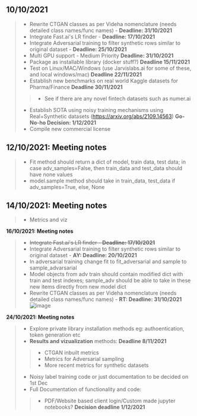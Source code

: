 **10/10/2021**
- 
>- Rewrite CTGAN classes as per Videha nomenclature (needs detailed class names/func names) - **Deadline: 31/10/2021**
>- Integrate Fast.ai's LR finder - **Deadline: 17/10/2021** 
>- Integrate Adversarial training to filter synthetic rows similar to original dataset - **Deadline: 25/10/2021**
>- Multi GPU support - Medium Priority **Deadline: 31/10/2021**
>- Package as installable library (docker stuff?) **Deadline 15/11/2021**
>- Test on Linux/MAC/Windows (use Jarvislabs.ai for some of these, and local windows/mac) **Deadline 22/11/2021**
>- Establish new benchmarks on real world Kaggle datasets for Pharma/Finance **Deadline 30/11/2021**
>>- See if there are any novel fintech datasets such as numer.ai
>- Establish SOTA using noisy training mechanisms using Real+Synthetic datasets (https://arxiv.org/abs/2109.14563) **Go-No-ho Decision: 1/12/2021**
>- Compile new commercial license

**12/10/2021: Meeting notes**
-
>- Fit method should return a dict of model, train data, test data; in case adv_samples=False, then train_data and test_data should have none values
>- model.sample method should take in train_data, test_data if adv_samples=True, else, None  

**14/10/2021: Meeting notes**
-
>- Metrics and viz

**16/10/2021: Meeting notes**

>- ~~Integrate Fast.ai's LR finder - **Deadline: 17/10/2021**~~
>- Integrate Adversarial training to filter synthetic rows similar to original dataset - **AY: Deadline: 20/10/2021**
>- In adversarial training change fit to fit_adversarial and sample to sample_advarsarial
>- Model objects from adv train should contain modified dict with train and test indexes; sample_adv should be able to take in these new items directly from new model dict
>- Rewrite CTGAN classes as per Videha nomenclature (needs detailed class names/func names) - **RT: Deadline: 31/10/2021**
![image](https://user-images.githubusercontent.com/16912628/137634567-f5cdabe1-080b-4e93-b0af-8f82d9cda7b8.png)

**24/10/2021: Meeting notes**
>- Explore private library installation methods eg: authoentication, token generation etc
>- **Results and vizualization** methods: **Deadline 8/11/2021**
>>- CTGAN inbuilt metrics
>>- Metrics for Adversarial sampling
>>- More recent metrics for synthetic datasets
>- Noisy label training code or just documentation to be decided on 1st Dec
>- Full Documentation of functionality and code:
>>- PDF/Website based client login/Custom made jupyter notebooks? **Decision deadline 1/12/2021**
